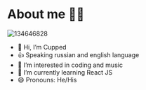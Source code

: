 # About me 🙍‍♂️

![134646828](https://github.com/user-attachments/assets/a86de365-0847-4f59-831d-b9c60ff269d5)

- 👋 Hi, I’m Cupped
- 👍 Speaking russian and english language
- 👀 I’m interested in coding and music
- 🌱 I’m currently learning React JS
- 😄 Pronouns: He/His
